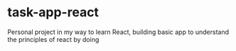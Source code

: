 # task-app-react

Personal project in my way to learn React, building basic app to understand the principles of react by doing
